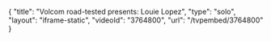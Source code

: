 {
    "title": "Volcom road-tested presents: Louie Lopez",
    "type": "solo",
    "layout": "iframe-static",
    "videoId": "3764800",
    "url": "\/tvpembed\/3764800"
}